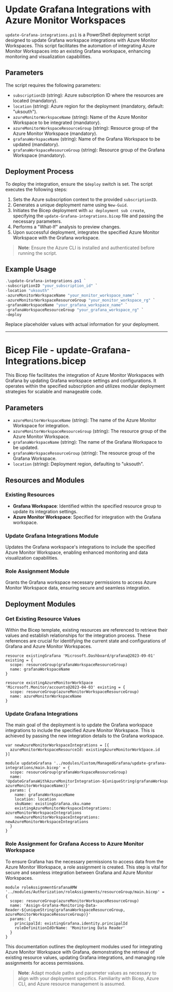 # Update Grafana Integrations with Azure Monitor Workspaces

`update-Grafana-integrations.ps1` is a PowerShell deployment script designed to update Grafana workspace integrations with Azure Monitor Workspaces. This script facilitates the automation of integrating Azure Monitor Workspaces into an existing Grafana workspace, enhancing monitoring and visualization capabilities.

## Parameters

The script requires the following parameters:

- `subscriptionID` (string): Azure subscription ID where the resources are located (mandatory).
- `location` (string): Azure region for the deployment (mandatory, default: "uksouth").
- `azureMonitorWorkspaceName` (string): Name of the Azure Monitor Workspace to be integrated (mandatory).
- `azureMonitorWorkspaceResourceGroup` (string): Resource group of the Azure Monitor Workspace (mandatory).
- `grafanaWorkspaceName` (string): Name of the Grafana Workspace to be updated (mandatory).
- `grafanaWorkspaceResourceGroup` (string): Resource group of the Grafana Workspace (mandatory).

## Deployment Process

To deploy the integration, ensure the `$deploy` switch is set. The script executes the following steps:

1. Sets the Azure subscription context to the provided `subscriptionID`.
2. Generates a unique deployment name using `New-Guid`.
3. Initiates the Bicep deployment with `az deployment sub create`, specifying the `update-Grafana-integrations.bicep` file and passing the necessary parameters.
4. Performs a "What-If" analysis to preview changes.
5. Upon successful deployment, integrates the specified Azure Monitor Workspace with the Grafana workspace.

> **Note**: Ensure the Azure CLI is installed and authenticated before running the script.

## Example Usage

```powershell
.\update-Grafana-integrations.ps1 `
-subscriptionID "your_subscription_id" `
-location "uksouth" `
-azureMonitorWorkspaceName "your_monitor_workspace_name" `
-azureMonitorWorkspaceResourceGroup "your_monitor_workspace_rg" `
-grafanaWorkspaceName "your_grafana_workspace_name" `
-grafanaWorkspaceResourceGroup "your_grafana_workspace_rg" `
-deploy
```

Replace placeholder values with actual information for your deployment.

---

# Bicep File - update-Grafana-Integrations.bicep

This Bicep file facilitates the integration of Azure Monitor Workspaces with Grafana by updating Grafana workspace settings and configurations. It operates within the specified subscription and utilizes modular deployment strategies for scalable and manageable code.

## Parameters

- `azureMonitorWorkspaceName` (string): The name of the Azure Monitor Workspace for integration.
- `azureMonitorWorkspaceResourceGroup` (string): The resource group of the Azure Monitor Workspace.
- `grafanaWorkspaceName` (string): The name of the Grafana Workspace to be updated.
- `grafanaWorkspaceResourceGroup` (string): The resource group of the Grafana Workspace.
- `location` (string): Deployment region, defaulting to "uksouth".

## Resources and Modules

### Existing Resources

- **Grafana Workspace**: Identified within the specified resource group to update its integration settings.
- **Azure Monitor Workspace**: Specified for integration with the Grafana workspace.

### Update Grafana Integrations Module

Updates the Grafana workspace's integrations to include the specified Azure Monitor Workspace, enabling enhanced monitoring and data visualization capabilities.

### Role Assignment Module

Grants the Grafana workspace necessary permissions to access Azure Monitor Workspace data, ensuring secure and seamless integration.

## Deployment Modules

### Get Existing Resource Values

Within the Bicep template, existing resources are referenced to retrieve their values and establish relationships for the integration process. These references are crucial for identifying the current state and configurations of Grafana and Azure Monitor Workspaces.

```bicep
resource existingGrafana 'Microsoft.Dashboard/grafana@2023-09-01' existing = {
  scope: resourceGroup(grafanaWorkspaceResourceGroup)
  name: grafanaWorkspaceName
}

resource existingAzureMonitorWorkSpace 'Microsoft.Monitor/accounts@2023-04-03' existing = {
  scope: resourceGroup(azureMonitorWorkspaceResourceGroup)
  name: azureMonitorWorkspaceName
}
```

### Update Grafana Integrations

The main goal of the deployment is to update the Grafana workspace integrations to include the specified Azure Monitor Workspace. This is achieved by passing the new integration details to the Grafana workspace.

```bicep
var newAzureMonitorWorkspaceIntegrations = [{
  azureMonitorWorkspaceResourceId: existingAzureMonitorWorkSpace.id
}]

module updateGrafana '../modules/Custom/ManagedGrafana/update-grafana-integrations/main.bicep' = {
  scope: resourceGroup(grafanaWorkspaceResourceGroup)
  name: 'UpdateGrafanaWithAzureMonitorIntegration-${uniqueString(grafanaWorkspaceName, azureMonitorWorkspaceName)}'
  params: {
    name: grafanaWorkspaceName
    location: location
    skuName: existingGrafana.sku.name
    existingAzureMonitorWorkspaceIntegrations: azureMonitorWorkspaceIntegrations
    newAzureMonitorWorkspaceIntegrations: newAzureMonitorWorkspaceIntegrations
  }
}
```

### Role Assignment for Grafana Access to Azure Monitor Workspace

To ensure Grafana has the necessary permissions to access data from the Azure Monitor Workspace, a role assignment is created. This step is vital for secure and seamless integration between Grafana and Azure Monitor Workspaces.

```bicep
module roleAssignmentGrafanaAMW '../modules/Authorization/roleAssignments/resourceGroup/main.bicep' = {
  scope: resourceGroup(azureMonitorWorkspaceResourceGroup)
  name: 'Assign-Grafana-Monitoring-Data-Reader-${uniqueString(grafanaWorkspaceResourceGroup, azureMonitorWorkspaceResourceGroup)}'
  params: {
    principalId: existingGrafana.identity.principalId
    roleDefinitionIdOrName: 'Monitoring Data Reader'
  }
}
```

This documentation outlines the deployment modules used for integrating Azure Monitor Workspace with Grafana, demonstrating the retrieval of existing resource values, updating Grafana integrations, and managing role assignments for access permissions.

> **Note**: Adapt module paths and parameter values as necessary to align with your deployment specifics. Familiarity with Bicep, Azure CLI, and Azure resource management is assumed.
